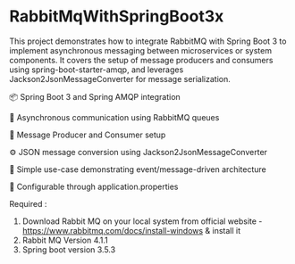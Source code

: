 # RabbitMqWithSpringBoot3x
This project demonstrates how to integrate RabbitMQ with Spring Boot 3 to implement asynchronous messaging between microservices or system components. It covers the setup of message producers and consumers using spring-boot-starter-amqp, and leverages Jackson2JsonMessageConverter for message serialization.

📦 Spring Boot 3 and Spring AMQP integration

🔄 Asynchronous communication using RabbitMQ queues

📨 Message Producer and Consumer setup

⚙️ JSON message conversion using Jackson2JsonMessageConverter

🧪 Simple use-case demonstrating event/message-driven architecture

🔧 Configurable through application.properties

Required : 
1) Download Rabbit MQ on your local system from official website - https://www.rabbitmq.com/docs/install-windows & install it
2) Rabbit MQ Version 4.1.1
3) Spring boot version 3.5.3

